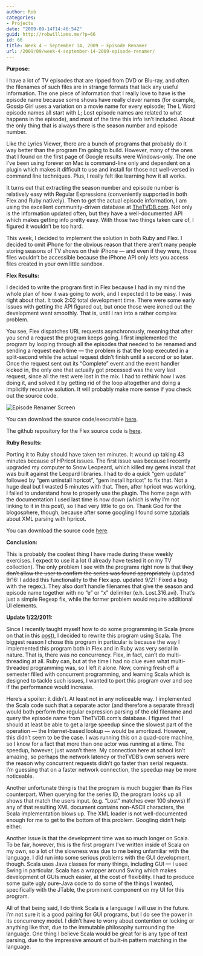 ```yaml
---
author: Rob
categories:
- Projects
date: "2009-09-14T14:46:54Z"
guid: http://robwilliams.me/?p=66
id: 66
title: Week 4 – September 14, 2009 – Episode Renamer
url: /2009/09/week-4-september-14-2009-episode-renamer/
---
```

**Purpose:**

I have a lot of TV episodes that are ripped from DVD or Blu-ray, and often the filenames of such files are in strange formats that lack any useful information. The one piece of information that I really love to have is the episode name because some shows have really clever names (for example, Gossip Girl uses a variation on a movie name for every episode; The L Word episode names all start with L; Lost episode names are related to what happens in the episode), and most of the time this info isn’t included. About the only thing that is always there is the season number and episode number.

Like the Lyrics Viewer, there are a bunch of programs that probably do it way better than the program I’m going to build. However, many of the ones that I found on the first page of Google results were Windows-only. The one I’ve been using forever on Mac is command-line only and dependent on a plugin which makes it difficult to use and install for those not well-versed in command line techniques. Plus, I really felt like learning how it all works.

It turns out that extracting the season number and episode number is relatively easy with Regular Expressions (conveniently supported in both Flex and Ruby natively). Then to get the actual episode information, I am using the excellent community-driven database at [TheTVDB.com](http://thetvdb.com). Not only is the information updated often, but they have a well-documented API which makes getting info pretty easy. With those two things taken care of, I figured it wouldn’t be too hard.

This week, I decided to implement the solution in both Ruby and Flex. I decided to omit iPhone for the obvious reason that there aren’t many people storing seasons of TV shows on their iPhone — and even if they were, those files wouldn’t be accessible because the iPhone API only lets you access files created in your own little sandbox.

**Flex Results:**

I decided to write the program first in Flex because I had in my mind the whole plan of how it was going to work, and I expected it to be easy. I was right about that. It took 2:02 total development time. There were some early issues with getting the API figured out, but once those were ironed out the development went smoothly. That is, until I ran into a rather complex problem.

You see, Flex dispatches URL requests asynchronously, meaning that after you send a request the program keeps going. I first implemented the program by looping through all the episodes that needed to be renamed and sending a request each time — the problem is that the loop executed in a split-second while the actual request didn’t finish until a second or so later. Once the request sent out its “Complete” event and the event handler kicked in, the only one that actually got processed was the very last request, since all the rest were lost in the mix. I had to rethink how I was doing it, and solved it by getting rid of the loop altogether and doing a implicitly recursive solution. It will probably make more sense if you check out the source code.

![Episode Renamer Screen](/images/screens/EpisodeRenamer.jpg) 

You can download the source code/executable [here](/weekly/Week4_Flex_EpisodeRenamer.zip "Week 4 Flex Application").

The github repository for the Flex source code is [here](https://github.com/robwil/Episode-Renamer).

**Ruby Results:**

Porting it to Ruby should have taken ten minutes. It wound up taking 43 minutes because of HPricot issues. The first issue was because I recently upgraded my computer to Snow Leopeard, which killed my gems install that was built against the Leopard libraries. I had to do a quick “gem update” followed by “gem uninstall hpricot”, “gem install hpricot” to fix that. Not a huge deal but I wasted 5 minutes with that. Then, after hpricot was working, I failed to understand how to properly use the plugin. The home page with the documentation I used last time is now down (which is why I’m not linking to it in this post), so I had very little to go on. Thank God for the blogosphere, though, because after some googling I found some [tutorials](http://ruby.about.com/od/networking/qt/twitterparse.htm) about XML parsing with hpricot.

You can download the source code [here](/weekly/Week4_Ruby_EpisodeRenamer.zip "Week 4 Ruby Source Code").

**Conclusion:**

This is probably the coolest thing I have made during these weekly exercises. I expect to use it a lot (I already have tested it on my TV collection). The only problem I see with the programs right now is that <del datetime="2009-09-16T02:34:25+00:00">they don’t allow the user to confirm the series was found appropriately</del> (updated 9/16: I added this functionality to the Flex app. updated 9/21: Fixed a bug with the regex.). They also don’t handle filenames that give the season and episode name together with no “e” or “x” delimiter (e.h. Lost.316.avi). That’s just a simple Regexp fix, while the former problem would require additional UI elements.

**Update 1/22/2011:**

Since I recently taught myself how to do some programming in Scala (more on that in this [post](/2011/01/what-ive-been-up-to/)), I decided to rewrite this program using Scala. The biggest reason I chose this program in particular is because the way I implemented this program both in Flex and in Ruby was very serial in nature. That is, there was no concurrency. Flex, in fact, can’t do multi-threading at all. Ruby can, but at the time I had no clue even what multi-threaded programming was, so I left it alone. Now, coming fresh off a semester filled with concurrent programming, and learning Scala which is designed to tackle such issues, I wanted to port this program over and see if the performance would increase.

Here’s a spoiler: it didn’t. At least not in any noticeable way. I implemented the Scala code such that a separate actor (and therefore a separate thread) would both perform the regular expression parsing of the old filename and query the episode name from TheTVDB.com’s database. I figured that I should at least be able to get a large speedup since the slowest part of the operation — the Internet-based lookup — would be amortized. However, this didn’t seem to be the case. I was running this on a quad-core machine, so I know for a fact that more than one actor was running at a time. The speedup, however, just wasn’t there. My connection here at school isn’t amazing, so perhaps the network latency or theTVDB’s own servers were the reason why concurrent requests didn’t go faster than serial requests. I’m guessing that on a faster network connection, the speedup may be more noticeable.

Another unfortunate thing is that the program is much buggier than its Flex counterpart. When querying for the series ID, the program looks up all shows that match the users input. (e.g. “Lost” matches over 100 shows) If any of that resulting XML document contains non-ASCII characters, the Scala implementation blows up. The XML loader is not well-documented enough for me to get to the bottom of this problem. Googling didn’t help either.

Another issue is that the development time was so much longer on Scala. To be fair, however, this is the first program I’ve written inside of Scala on my own, so a lot of the slowness was due to me being unfamiliar with the language. I did run into some serious problems with the GUI development, though. Scala uses Java classes for many things, including GUI — I used Swing in particular. Scala has a wrapper around Swing which makes development of GUIs much easier, at the cost of flexibility. I had to produce some quite ugly pure-Java code to do some of the things I wanted, specifically with the JTable, the prominent component on my UI for this program.

All of that being said, I do think Scala is a language I will use in the future. I’m not sure it is a good pairing for GUI programs, but I do see the power in its concurrency model. I didn’t have to worry about contention or locking or anything like that, due to the immutable philosophy surrounding the language. One thing I believe Scala would be great for is any type of text parsing, due to the impressive amount of built-in pattern matching in the language.